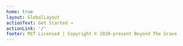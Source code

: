 ```yaml
---
home: true
layout: GlobalLayout
actionText: Get Started →
actionLink: '/'
footer: MIT Licensed | Copyright © 2020-present Beyond The Grave
---
```


<ToggleDarkMode/>
